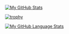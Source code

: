 [![My GitHub Stats](https://github-readme-stats.vercel.app/api/?username=xDec0de&count_private=true&theme=tokyonight&showicons=true)]()

[![trophy](https://github-profile-trophy.vercel.app/?username=xDec0de&theme=discord&rank=SECRET,SSS,SS,S,AAA,AA,A,B,C&column=3&margin-w=15&margin-h=15)](https://github.com/ryo-ma/github-profile-trophy)

[![My GitHub Language Stats](https://github-readme-stats.vercel.app/api/top-langs/?username=xDec0de&langs_count=5&theme=tokyonight)]()
